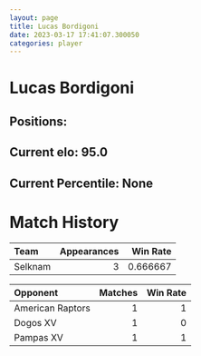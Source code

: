 ```yaml
---  
layout: page  
title: Lucas Bordigoni  
date: 2023-03-17 17:41:07.300050  
categories: player  
---
```

# Lucas Bordigoni

## Positions: 

## Current elo: 95.0

## Current Percentile: None

# Match History


| Team    |   Appearances |   Win Rate |
|:--------|--------------:|-----------:|
| Selknam |             3 |   0.666667 |

| Opponent         |   Matches |   Win Rate |
|:-----------------|----------:|-----------:|
| American Raptors |         1 |          1 |
| Dogos XV         |         1 |          0 |
| Pampas XV        |         1 |          1 |